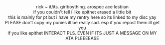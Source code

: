<div align="center"> rick ~ it/its. girlboything. arospec ace lesbian
<div align="center">if you couldn't tell i like epithet erased a little bit</div>
<div align="center"> this is mainly for pt but i have my rentry here so its linked to my disc yay
<div align="center"> PLEASE don't copy my ponies ill be really sad. esp if you repost them ill get you
<div align="center"> if you like epithet INTERACT PLS. EVEN IF ITS JUST A MESSAGE ON MY ATA PLEEEEASE
